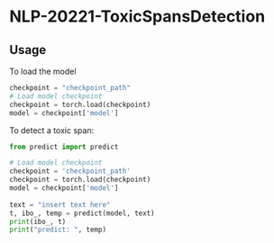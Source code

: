 # NLP-20221-ToxicSpansDetection

## Usage
To load the model
```python
checkpoint = "checkpoint_path"
# Load model checkpoint 
checkpoint = torch.load(checkpoint)
model = checkpoint['model']
```
To detect a toxic span:
```python
from predict import predict

# Load model checkpoint
checkpoint = 'checkpoint_path'
checkpoint = torch.load(checkpoint)
model = checkpoint['model']
  
text = "insert text here"
t, ibo_, temp = predict(model, text)
print(ibo_, t)
print("predict: ", temp)
